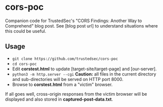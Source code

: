 # cors-poc
Companion code for TrustedSec's "CORS Findings: Another Way to Comprehend"
  blog post. See [blog post url] to understand situations where this could be useful.
## Usage
* `git clone https://github.com/trustedsec/cors-poc`
* `cd cors-poc`
* Edit **corstest.html** to update [target-site/target-page] and [our-server].
* `python3 -m http.server --cgi` **Caution:** all files in the current directory and sub-directories will be served on 
   HTTP port 8000.
* Browse to **corstest.html** from a "victim" browser.

If all goes well, cross-origin responses from the victim browser will be displayed and also stored in **captured-post-data.txt**.

